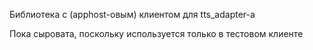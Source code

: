 Библиотека с (apphost-овым) клиентом для tts_adapter-а

Пока сыровата, поскольку используется только в тестовом клиенте
